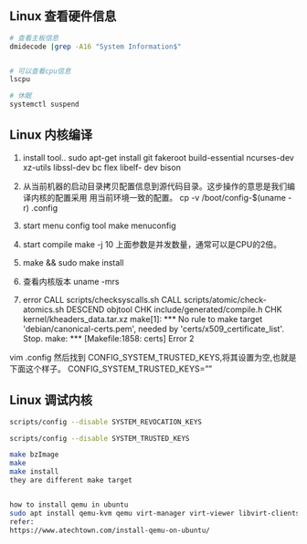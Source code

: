 
## Linux 查看硬件信息

```bash
# 查看主板信息
dmidecode |grep -A16 "System Information$"


# 可以查看cpu信息
lscpu

# 休眠
systemctl suspend

```


## Linux 内核编译

1. install tool..
sudo apt-get install git fakeroot build-essential ncurses-dev xz-utils libssl-dev bc flex libelf- dev bison

2. 从当前机器的启动⽬录拷⻉配置信息到源代码⽬录。这步操作的意思是我们编译内核的配置采⽤ ⽤当前环境⼀致的配置。
cp -v /boot/config-$(uname -r) .config

3. start menu config tool
make menuconfig

4. start compile
make -j 10 上⾯参数是并发数量，通常可以是CPU的2倍。

5. make && sudo make install

6. 查看内核版本
uname -mrs


7. error
  CALL    scripts/checksyscalls.sh
  CALL    scripts/atomic/check-atomics.sh
  DESCEND objtool
  CHK     include/generated/compile.h
  CHK     kernel/kheaders_data.tar.xz
make[1]: *** No rule to make target 'debian/canonical-certs.pem', needed by 'certs/x509_certificate_list'.  Stop.
make: *** [Makefile:1858: certs] Error 2

vim .config
然后找到
CONFIG_SYSTEM_TRUSTED_KEYS,将其设置为空,也就是下面这个样子。
CONFIG_SYSTEM_TRUSTED_KEYS=””



## Linux 调试内核

```bash
scripts/config --disable SYSTEM_REVOCATION_KEYS

scripts/config --disable SYSTEM_TRUSTED_KEYS

make bzImage
make
make install
they are different make target


how to install qemu in ubuntu
sudo apt install qemu-kvm qemu virt-manager virt-viewer libvirt-clients libvirt-daemon-system bridge-utils virtinst libvirt-daemon
refer:
https://www.atechtown.com/install-qemu-on-ubuntu/


```
